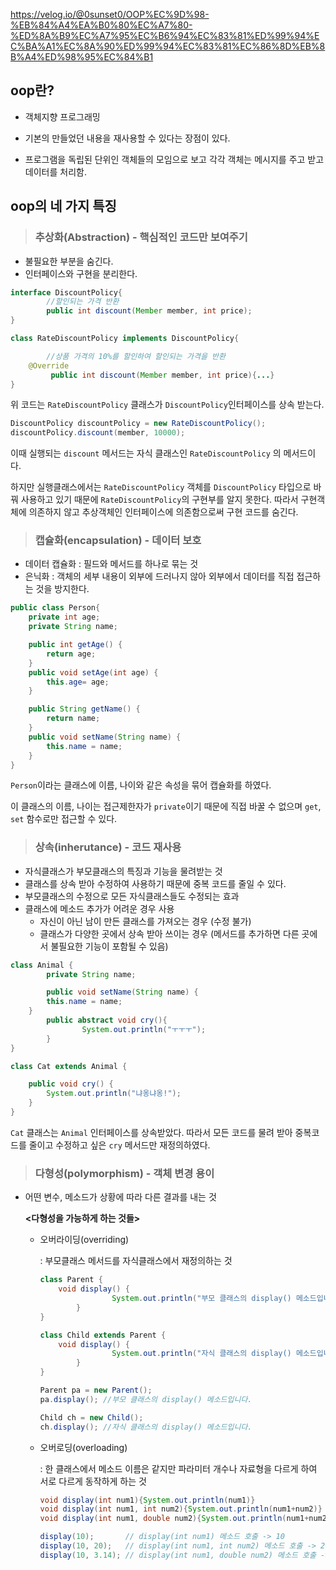 

https://velog.io/@0sunset0/OOP%EC%9D%98-%EB%84%A4%EA%B0%80%EC%A7%80-%ED%8A%B9%EC%A7%95%EC%B6%94%EC%83%81%ED%99%94%EC%BA%A1%EC%8A%90%ED%99%94%EC%83%81%EC%86%8D%EB%8B%A4%ED%98%95%EC%84%B1

## oop란?

- 객체지향 프로그래밍

- 기본의 만들었던 내용을 재사용할 수 있다는 장점이 있다.

- 프로그램을 독립된 단위인 객체들의 모임으로 보고 각각 객체는 메시지를 주고 받고 데이터를 처리함.

  

## oop의 네 가지 특징



> ### 추상화(Abstraction) - 핵심적인 코드만 보여주기

- 불필요한 부분을 숨긴다.
- 인터페이스와 구현을 분리한다.

```java
interface DiscountPolicy{ 
		//할인되는 가격 반환
		public int discount(Member member, int price); 
}

class RateDiscountPolicy implements DiscountPolicy{

		//상품 가격의 10%를 할인하여 할인되는 가격을 반환
    @Override
		 public int discount(Member member, int price){...}
}
```

위 코드는 `RateDiscountPolicy` 클래스가 `DiscountPolicy`인터페이스를 상속 받는다.

```java
DiscountPolicy discountPolicy = new RateDiscountPolicy();
discountPolicy.discount(member, 10000);
```

이때 실행되는 `discount` 메서드는 자식 클래스인 `RateDiscountPolicy` 의 메서드이다.

하지만 실행클래스에서는 `RateDiscountPolicy` 객체를 `DiscountPolicy` 타입으로 바꿔 사용하고 있기 때문에 `RateDiscountPolicy`의 구현부를 알지 못한다. 따라서 구현객체에 의존하지 않고 추상객체인 인터페이스에 의존함으로써 구현 코드를 숨긴다.



> ### 캡슐화(encapsulation) - 데이터 보호

- 데이터 캡슐화 : 필드와 메서드를 하나로 묶는 것
- 은닉화 : 객체의 세부 내용이 외부에 드러나지 않아 외부에서 데이터를 직접 접근하는 것을 방지한다.

```java
public class Person{
    private int age;
    private String name;

    public int getAge() {
        return age;
    }
    public void setAge(int age) {
        this.age= age;
    }

    public String getName() {
        return name;
    }
    public void setName(String name) {
        this.name = name;
    }
}
```

`Person`이라는 클래스에 이름, 나이와 같은 속성을 묶어 캡슐화를 하였다.

이 클래스의 이름, 나이는 접근제한자가 `private`이기 때문에 직접 바꿀 수 없으며 `get`, `set` 함수로만 접근할 수 있다.



> ### **상속(inherutance) - 코드 재사용**

- 자식클래스가 부모클래스의 특징과 기능을 물려받는 것
- 클래스를 상속 받아 수정하여 사용하기 때문에 중복 코드를 줄일 수 있다.
- 부모클래스의 수정으로 모든 자식클래스들도 수정되는 효과
- 클래스에 메소드 추가가 어려운 경우 사용
  - 자신이 아닌 남이 만든 클래스를 가져오는 경우 (수정 불가)
  - 클래스가 다양한 곳에서 상속 받아 쓰이는 경우 (메서드를 추가하면 다른 곳에서 불필요한 기능이 포함될 수 있음)

```java
class Animal { 
		private String name;

		public void setName(String name) {
        this.name = name;
    }
		public abstract void cry(){
				System.out.println("ㅜㅜㅜ");
		}
}

class Cat extends Animal {

    public void cry() {
        System.out.println("냐옹냐옹!");
    }
}
```

`Cat` 클래스는 `Animal` 인터페이스를 상속받았다. 따라서 모든 코드를 물려 받아 중복코드를 줄이고 수정하고 싶은 `cry` 메서드만 재정의하였다.



> ### **다형성(polymorphism) - 객체 변경 용이**

- 어떤 변수, 메소드가 상황에 따라 다른 결과를 내는 것

  **<다형성을 가능하게 하는 것들>**

  - 오버라이딩(overriding)

     

    : 부모클래스 메서드를 자식클래스에서 재정의하는 것

    ```java
    class Parent {
        void display() { 
    				System.out.println("부모 클래스의 display() 메소드입니다.");
    		}
    }
    
    class Child extends Parent {
        void display() { 
    				System.out.println("자식 클래스의 display() 메소드입니다.");
    		}
    }
    ```

    ```java
    Parent pa = new Parent();
    pa.display(); //부모 클래스의 display() 메소드입니다.
    
    Child ch = new Child();
    ch.display(); //자식 클래스의 display() 메소드입니다.
    ```

  - 오버로딩(overloading)

     

    : 한 클래스에서 메소드 이름은 같지만 파라미터 개수나 자료형을 다르게 하여 서로 다르게 동작하게 하는 것

    ```java
    void display(int num1){System.out.println(num1)}              
    void display(int num1, int num2){System.out.println(num1+num2)}
    void display(int num1, double num2){System.out.println(num1+num2)}
    ```

    ```java
    display(10);       // display(int num1) 메소드 호출 -> 10
    display(10, 20);   // display(int num1, int num2) 메소드 호출 -> 200
    display(10, 3.14); // display(int num1, double num2) 메소드 호출 -> 13.14
    ```